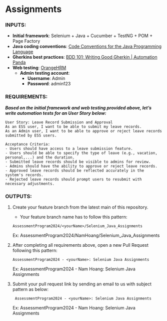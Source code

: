 # Assignments
### INPUTS:
- **Initial framework**: Selenium + Java + Cucumber + TestNG + POM + Page Factory
- **Java coding conventions**: [Code Conventions for the Java Programming Language](https://www.oracle.com/java/technologies/javase/codeconventions-contents.html)
- **Gherkins best practices**: [BDD 101: Writing Good Gherkin | Automation Panda](https://automationpanda.com/2017/01/30/bdd-101-writing-good-gherkin/)
- **Web testing**: [OrangeHRM](https://opensource-demo.orangehrmlive.com/)
  - **Admin testing account**:
      - **Username**: Admin
      - **Password**: admin123

### REQUIREMENTS:
**_Based on the initial framework and web testing provided above, let’s write automation tests for an User Story below:_**

```
User Story: Leave Record Submission and Approval
As an ESS user, I want to be able to submit my leave records.
As an Admin user, I want to be able to approve or reject leave records submitted by ESS users.

Acceptance Criteria:
- Users should have access to a leave submission feature.
- Users should be able to specify the type of leave (e.g., vacation, personal,...) and the duration.
- Submitted leave records should be visible to admins for review.
- Admins should have the ability to approve or reject leave records.
- Approved leave records should be reflected accurately in the system's records.
- Rejected leave records should prompt users to resubmit with necessary adjustments.
```

### OUTPUTS:
1. Create your feature branch from the latest main of this repository.
   - Your feature branch name has to follow this pattern:
     
   `AssessmentProgram2024/<yourName>/Selenium_Java_Assignments`

   Ex: AssessmentProgram2024/NamHoang/Selenium_Java_Assignments


2. After completing all requirements above, open a new Pull Request following this pattern:
   
    `AssessmentProgram2024 - <yourName>: Selenium Java Assignments`

   Ex: AssessmentProgram2024 - Nam Hoang:  Selenium Java Assignments


3. Submit your pull request link by sending an email to us with subject pattern as below:
  
   ` AssessmentProgram2024 - <yourName>: Selenium Java Assignments`

      Ex: AssessmentProgram2024 - Nam Hoang: Selenium Java Assignments
